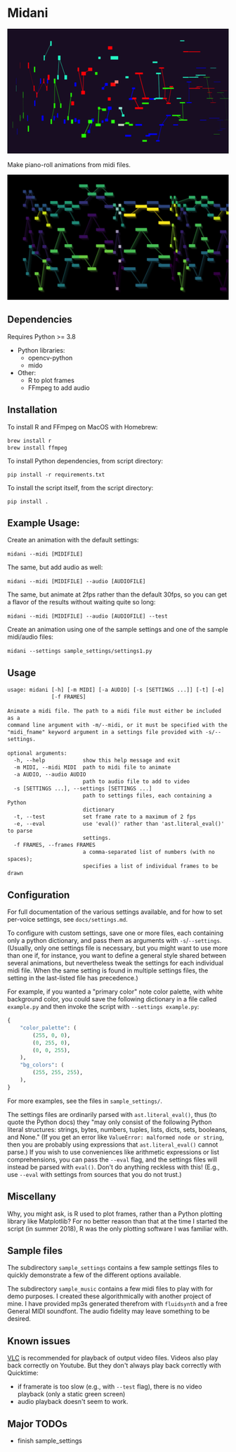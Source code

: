 # Midani

![Demo frame](docs/resources/demo_frame.png)

Make piano-roll animations from midi files.

![Another demo frame](docs/resources/demo_frame2.png)

## Dependencies

Requires Python >= 3.8

- Python libraries:
    - opencv-python
    - mido
- Other:
    - R to plot frames
    - FFmpeg to add audio

## Installation

To install R and FFmpeg on MacOS with Homebrew:

```
brew install r
brew install ffmpeg
```

To install Python dependencies, from script directory:

```
pip install -r requirements.txt
```

To install the script itself, from the script directory:

```
pip install .
```

## Example Usage:

Create an animation with the default settings:

`midani --midi [MIDIFILE]`

The same, but add audio as well:

`midani --midi [MIDIFILE] --audio [AUDIOFILE]`

The same, but animate at 2fps rather than the default 30fps, so you can get a flavor of the results without waiting quite so long:

`midani --midi [MIDIFILE] --audio [AUDIOFILE] --test`

Create an animation using one of the sample settings and one of the sample midi/audio files:

`midani --settings sample_settings/settings1.py`

## Usage

```
usage: midani [-h] [-m MIDI] [-a AUDIO] [-s [SETTINGS ...]] [-t] [-e]
              [-f FRAMES]

Animate a midi file. The path to a midi file must either be included as a
command line argument with -m/--midi, or it must be specified with the
"midi_fname" keyword argument in a settings file provided with -s/--settings.

optional arguments:
  -h, --help            show this help message and exit
  -m MIDI, --midi MIDI  path to midi file to animate
  -a AUDIO, --audio AUDIO
                        path to audio file to add to video
  -s [SETTINGS ...], --settings [SETTINGS ...]
                        path to settings files, each containing a Python
                        dictionary
  -t, --test            set frame rate to a maximum of 2 fps
  -e, --eval            use 'eval()' rather than 'ast.literal_eval()' to parse
                        settings.
  -f FRAMES, --frames FRAMES
                        a comma-separated list of numbers (with no spaces);
                        specifies a list of individual frames to be drawn
```

## Configuration

For full documentation of the various settings available, and for how to set per-voice settings, see `docs/settings.md`.

To configure with custom settings, save one or more files, each containing only a python dictionary, and pass them as arguments with `-s`/`--settings`. (Usually, only one settings file is necessary, but you might want to use more than one if, for instance, you want to define a general style shared between several animations, but nevertheless tweak the settings for each individual midi file. When the same setting is found in multiple settings files, the setting in the last-listed file has precedence.)

For example, if you wanted a "primary color" note color palette, with white background color, you could save the following dictionary in a file called `example.py` and then invoke the script with `--settings example.py`:

```python
{
    "color_palette": (
        (255, 0, 0),
        (0, 255, 0),
        (0, 0, 255),
    ),
    "bg_colors": (
        (255, 255, 255),
    ),
}
```

For more examples, see the files in `sample_settings/`.

The settings files are ordinarily parsed with `ast.literal_eval()`, thus (to quote the Python docs) they "may only consist of the following Python literal structures: strings, bytes, numbers, tuples, lists, dicts, sets, booleans, and None." (If you get an error like `ValueError: malformed node or string`, then you are probably using expressions that `ast.literal_eval()` cannot parse.) If you wish to use conveniences like arithmetic expressions or list comprehensions, you can pass the `--eval` flag, and the settings files will instead be parsed with `eval()`. Don't do anything reckless with this! (E.g., use `--eval` with settings from sources that you do not trust.)

## Miscellany

Why, you might ask, is R used to plot frames, rather than a Python plotting library like Matplotlib? For no better reason than that at the time I started the script (in summer 2018), R was the only plotting software I was familiar with.

## Sample files

The subdirectory `sample_settings` contains a few sample settings files to quickly demonstrate a few of the different options available.

The subdirectory `sample_music` contains a few midi files to play with for demo purposes. I created these algorithmically with another project of mine. I have provided mp3s generated therefrom with `fluidsynth` and a free General MIDI soundfont. The audio fidelity may leave something to be desired.

## Known issues

[VLC](https://www.videolan.org/vlc/index.html) is recommended for playback of output video files. Videos also play back correctly on Youtube. But they don't always play back correctly with Quicktime:

- if framerate is too slow (e.g., with `--test` flag), there is no video playback (only a static green screen)
- audio playback doesn't seem to work.



## Major TODOs

- finish sample_settings
